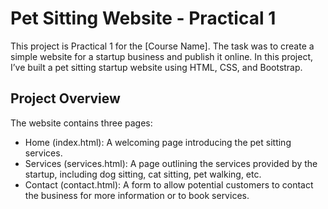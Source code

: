 # Pet Sitting Website - Practical 1
This project is Practical 1 for the [Course Name]. The task was to create a simple website for a startup business and publish it online. In this project, I’ve built a pet sitting startup website using HTML, CSS, and Bootstrap.

## Project Overview
The website contains three pages:

- Home (index.html): A welcoming page introducing the pet sitting  services.
- Services (services.html): A page outlining the services provided by the startup, including dog sitting, cat sitting, pet walking, etc.
- Contact (contact.html): A form to allow potential customers to contact the business for more information or to book services.